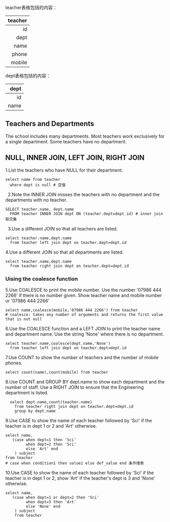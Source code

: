 teacher表格包括的内容：

| teacher |
|--------:|
| id      |
| dept    |
| name    |
| phone   |
| mobile  |

dept表格包括的内容：

|dept  |
|-----:|
| id   |
| name |

## Teachers and Departments ##
The school includes many departments. Most teachers work exclusively for a single department. Some teachers have no department.

## NULL, INNER JOIN, LEFT JOIN, RIGHT JOIN
1.List the teachers who have NULL for their department.

    select name from teacher
      where dept is null # 空值
 
2.Note the INNER JOIN misses the teachers with no department and the departments with no teacher.

    SELECT teacher.name, dept.name
      FROM teacher INNER JOIN dept ON (teacher.dept=dept.id) # inner join 取交集
 
3.Use a different JOIN so that all teachers are listed.

    select teacher.name,dept.name
      from teacher left join dept on teacher.dept=dept.id
      
4.Use a different JOIN so that all departments are listed.

    select teacher.name,dept.name
      from teacher right join dept on teacher.dept=dept.id
      
### Uising the coalesce function ###
5.Use COALESCE to print the mobile number. Use the number '07986 444 2266' if there is no number given. 
  Show teacher name and mobile number or '07986 444 2266'
  
    select name,coalesce(mobile,'07986 444 2266') from teacher 
    # coalesce: takes any number of arguments and returns the first value that is not null
    
6.Use the COALESCE function and a LEFT JOIN to print the teacher name and department name. 
  Use the string 'None' where there is no department.
  
    select teacher.name,coalesce(dept.name,'None')
      from teacher left join dept on teacher.dept=dept.id

7.Use COUNT to show the number of teachers and the number of mobile phones.

    select count(name),count(mobile) from teacher

8.Use COUNT and GROUP BY dept.name to show each department and the number of staff. 
  Use a RIGHT JOIN to ensure that the Engineering department is listed.
  
      select dept.name,count(teacher.name)
        from teacher right join dept on teacher.dept=dept.id
        group by dept.name
        
9.Use CASE to show the name of each teacher followed by 'Sci' if the teacher is in dept 1 or 2 and 'Art' otherwise.

    select name,
       (case when dept=1 then 'Sci'
             when dept=2 then 'Sci'
             else 'Art' end
        ) subject
    from teacher
    # case when condition1 then value1 else def_value end 条件搜索
    
10.Use CASE to show the name of each teacher followed by 'Sci' if the teacher is in dept 1 or 2, 
   show 'Art' if the teacher's dept is 3 and 'None' otherwise.
   
    select name,
       (case when dept=1 or dept=2 then 'Sci'
             when dept=3 then 'Art'
             else 'None' end
        ) subject
        from teacher
